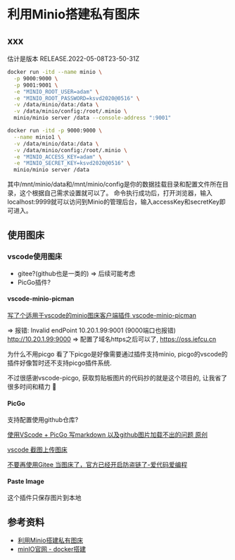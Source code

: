# 利用Minio搭建私有图床

## xxx

估计是版本 RELEASE.2022-05-08T23-50-31Z

```bash
docker run -itd --name minio \
  -p 9000:9000 \
  -p 9001:9001 \
  -e "MINIO_ROOT_USER=adam" \
  -e "MINIO_ROOT_PASSWORD=ksvd2020@0516" \
  -v /data/minio/data:/data \
  -v /data/minio/config:/root/.minio \
  minio/minio server /data --console-address ":9001"
```

```bash
docker run -itd -p 9000:9000 \
  --name minio1 \
  -v /data/minio/data:/data \
  -v /data/minio/config:/root/.minio \
  -e "MINIO_ACCESS_KEY=adam" \
  -e "MINIO_SECRET_KEY=ksvd2020@0516" \
  minio/minio server /data
```

其中/mnt/minio/data和/mnt/minio/config是你的数据挂载目录和配置文件所在目录，这个根据自己需求设置就可以了。
命令执行成功后，打开浏览器，输入localhost:9999就可以访问到Minio的管理后台，输入accessKey和secretKey即可进入。

## 使用图床

### vscode使用图床

* gitee?(github也是一类的) => 后续可能考虑
* PicGo插件?

#### vscode-minio-picman

[写了个适用于vscode的minio图床客户端插件 vscode-minio-picman](https://www.cnblogs.com/laggage/p/15742983.html)

=> 报错: Invalid endPoint 10.20.1.99:9001 (9000端口也报错)
http://10.20.1.99:9000
=> 配置了域名https之后可以了, https://oss.iefcu.cn

为什么不用picgo
看了下picgo是好像需要通过插件支持minio, picgo的vscode的插件好像暂时还不支持picgo插件系统.

不过很感谢vscode-picgo, 获取剪贴板图片的代码抄的就是这个项目的, 让我省了很多时间和精力 🙏

#### PicGo

支持配置使用github仓库?

[使用VScode + PicGo 写markdown 以及github图片加载不出的问题 原创](https://blog.51cto.com/luweir/4878704)

[vscode 截图上传图床](https://juejin.cn/post/6844904015776448520)

[不要再使用Gitee 当图床了，官方已经开启防盗链了-爱代码爱编程](https://icode.best/i/53153746184654)


#### Paste Image

这个插件只保存图片到本地


## 参考资料

* [利用Minio搭建私有图床](https://www.naeco.top/2020/08/11/private-oss-for-image/)
* [minIO官网 - docker搭建](https://docs.min.io/docs/minio-docker-quickstart-guide)
